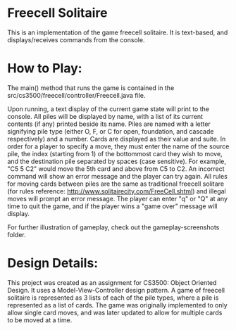 # Freecell Solitaire

This is an implementation of the game freecell solitaire. It is text-based, and displays/receives commands from the console. 

# How to Play: # 
The main() method that runs the game is contained in the src/cs3500/freecell/controller/Freecell.java file. 

Upon running, a text display of the current game state will print to the console. All piles will be displayed by name, with a list of its current contents (if any) printed beside its name. Piles are named with a letter signifying pile type (either O, F, or C for open, foundation, and cascade respectively) and a number. Cards are displayed as their value and suite. In order for a player to specify a move, they must enter the name of the source pile, the index (starting from 1) of the bottommost card they wish to move, and the destination pile separated by spaces (case sensitive). For example, "C5 5 C2" would move the 5th card and above from C5 to C2. An incorrect command will show an error message and the player can try again. All rules for moving cards between piles are the same as traditional freecell solitare (for rules reference: http://www.solitairecity.com/FreeCell.shtml) and illegal moves will prompt an error message. The player can enter "q" or "Q" at any time to quit the game, and if the player wins a "game over" message will display.  

For further illustration of gameplay, check out the gameplay-screenshots folder. 


# Design Details: #
This project was created as an assignment for CS3500: Object Oriented Design. It uses a Model-View-Controller design pattern. A game of freecell solitaire is represented as 3 lists of each of the pile types, where a pile is represented as a list of cards. The game was originally implemented to only allow single card moves, and was later updated to allow for multiple cards to be moved at a time. 
